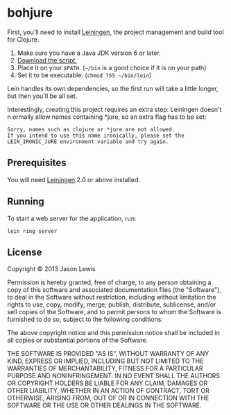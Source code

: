 # bohjure

First, you'll need to install [Leiningen](https://github.com/technomancy/leiningen), the project management and build tool for Clojure.

1. Make sure you have a Java JDK version 6 or later.
2. [Download the script.](https://raw.github.com/technomancy/leiningen/stable/bin/lein)
3. Place it on your `$PATH`. (`~/bin` is a good choice if it is on your path)
4. Set it to be executable. (`chmod 755 ~/bin/lein`)

Lein handles its own dependencies, so the first run will take a little longer, but then you'll be all set.

Interestingly, creating this project requires an extra step: Leiningen doesn't n
ormally allow names containing \*jure, so an extra flag has to be set:

```
Sorry, names such as clojure or *jure are not allowed.
If you intend to use this name ironically, please set the
LEIN_IRONIC_JURE environment variable and try again.
```


## Prerequisites

You will need [Leiningen][1] 2.0 or above installed.

[1]: https://github.com/technomancy/leiningen

## Running

To start a web server for the application, run:

    lein ring server

## License

Copyright © 2013 Jason Lewis

Permission is hereby granted, free of charge, to any person obtaining a copy
of this software and associated documentation files (the "Software"), to deal
in the Software without restriction, including without limitation the rights
to use, copy, modify, merge, publish, distribute, sublicense, and/or sell
copies of the Software, and to permit persons to whom the Software is
furnished to do so, subject to the following conditions:

The above copyright notice and this permission notice shall be included in
all copies or substantial portions of the Software.

THE SOFTWARE IS PROVIDED "AS IS", WITHOUT WARRANTY OF ANY KIND, EXPRESS OR
IMPLIED, INCLUDING BUT NOT LIMITED TO THE WARRANTIES OF MERCHANTABILITY,
FITNESS FOR A PARTICULAR PURPOSE AND NONINFRINGEMENT. IN NO EVENT SHALL THE
AUTHORS OR COPYRIGHT HOLDERS BE LIABLE FOR ANY CLAIM, DAMAGES OR OTHER
LIABILITY, WHETHER IN AN ACTION OF CONTRACT, TORT OR OTHERWISE, ARISING FROM,
OUT OF OR IN CONNECTION WITH THE SOFTWARE OR THE USE OR OTHER DEALINGS IN
THE SOFTWARE.
